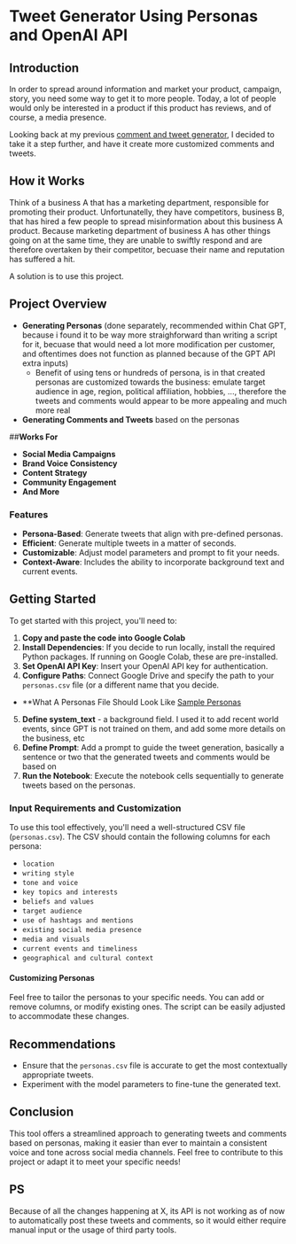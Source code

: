 # Tweet Generator Using Personas and OpenAI API

## **Introduction**

In order to spread around information and market your product, campaign, story, you need some way to get it to more people. Today, a lot of people would only be interested in a product if this product has reviews, and of course, a media presence.

Looking back at my previous [comment and tweet generator](https://github.com/ak8000/Comment-Tweet-Generator), I decided to take it a step further, and have it create more customized comments and tweets.

## **How it Works**

Think of a business A that has a marketing department, responsible for promoting their product. Unfortunatelly, they have competitors, business B, that has hired a few people to spread misinformation about this business A product. Because marketing department of business A has other things going on at the same time, they are unable to swiftly respond and are therefore overtaken by their competitor, becuase their name and reputation has suffered a hit.

A solution is to use this project.

## **Project Overview**

- **Generating Personas** (done separately, recommended within Chat GPT, because i found it to be way more straighforward than writing a script for it, becuase that would need a lot more modification per customer, and oftentimes does not function as planned because of the GPT API extra inputs)
  - Benefit of using tens or hundreds of persona, is in that created personas are customized towards the business: emulate target audience in age, region, political affiliation, hobbies, ..., therefore the tweets and comments would appear to be more appealing and much more real
- **Generating Comments and Tweets** based on the personas

##**Works For**

- **Social Media Campaigns**
- **Brand Voice Consistency**
- **Content Strategy**
- **Community Engagement**
- **And More**

### **Features**

- **Persona-Based**: Generate tweets that align with pre-defined personas.
- **Efficient**: Generate multiple tweets in a matter of seconds.
- **Customizable**: Adjust model parameters and prompt to fit your needs.
- **Context-Aware**: Includes the ability to incorporate background text and current events.

## **Getting Started**

To get started with this project, you'll need to:

1. **Copy and paste the code into Google Colab**
2. **Install Dependencies**: If you decide to run locally, install the required Python packages. If running on Google Colab, these are pre-installed.
3. **Set OpenAI API Key**: Insert your OpenAI API key for authentication.
4. **Configure Paths**: Connect Google Drive and specify the path to your `personas.csv` file (or a different name that you decide.
  - **What A Personas File Should Look Like [Sample Personas](https://github.com/ak8000/Generate-Comments-By-Personas/blob/main/personas.csv)
5. **Define system_text** - a background field. I used it to add recent world events, since GPT is not trained on them, and add some more details on the business, etc
6. **Define Prompt**: Add a prompt to guide the tweet generation, basically a sentence or two that the generated tweets and comments would be based on
7. **Run the Notebook**: Execute the notebook cells sequentially to generate tweets based on the personas.

### **Input Requirements and Customization**

To use this tool effectively, you'll need a well-structured CSV file (`personas.csv`). The CSV should contain the following columns for each persona:

- `location`
- `writing style`
- `tone and voice`
- `key topics and interests`
- `beliefs and values`
- `target audience`
- `use of hashtags and mentions`
- `existing social media presence`
- `media and visuals`
- `current events and timeliness`
- `geographical and cultural context`

#### **Customizing Personas**

Feel free to tailor the personas to your specific needs. You can add or remove columns, or modify existing ones. The script can be easily adjusted to accommodate these changes.

## **Recommendations**

- Ensure that the `personas.csv` file is accurate to get the most contextually appropriate tweets.
- Experiment with the model parameters to fine-tune the generated text.

## **Conclusion**

This tool offers a streamlined approach to generating tweets and comments based on personas, making it easier than ever to maintain a consistent voice and tone across social media channels. Feel free to contribute to this project or adapt it to meet your specific needs!

## **PS** 

Because of all the changes happening at X, its API is not working as of now to automatically post these tweets and comments, so it would either require manual input or the usage of third party tools.
